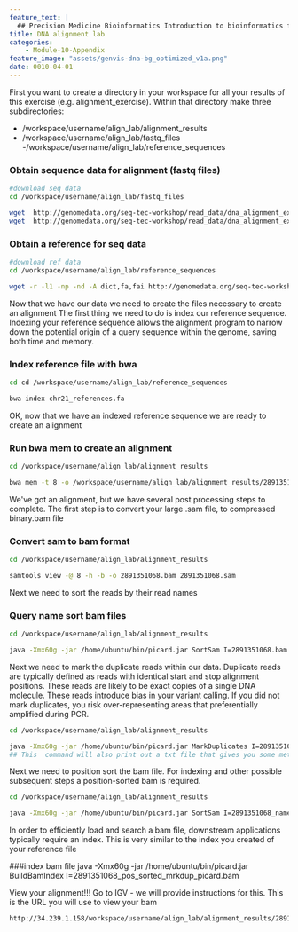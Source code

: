 ```yaml
---
feature_text: |
  ## Precision Medicine Bioinformatics Introduction to bioinformatics for DNA and RNA sequence analysis
title: DNA alignment lab
categories:
    - Module-10-Appendix
feature_image: "assets/genvis-dna-bg_optimized_v1a.png"
date: 0010-04-01
---
```

First you want to create a directory in your workspace for all your results of this exercise  (e.g. alignment_exercise).  Within that directory make three subdirectories: 

- /workspace/username/align_lab/alignment_results
- /workspace/username/align_lab/fastq_files 
-/workspace/username/align_lab/reference_sequences 

### Obtain sequence data for alignment (fastq files) 
```bash
#download seq data 
cd /workspace/username/align_lab/fastq_files 

wget  http://genomedata.org/seq-tec-workshop/read_data/dna_alignment_exercise/dataset_lab/2891351068_1.fastq.gz
wget  http://genomedata.org/seq-tec-workshop/read_data/dna_alignment_exercise/dataset_lab/2891351068_2.fastq.gz
````
### Obtain a reference for seq data
````bash 
#download ref data 
cd /workspace/username/align_lab/reference_sequences 

wget -r -l1 -np -nd -A dict,fa,fai http://genomedata.org/seq-tec-workshop/references/human/chr21
````
Now that we have our data we need to create the files necessary to create an alignment 
The first thing we need to do is index our reference sequence. Indexing your reference sequence allows the alignment program to narrow down the potential origin of a query sequence within the genome, saving both time and memory.

### Index reference file with bwa 
````bash
cd cd /workspace/username/align_lab/reference_sequences 

bwa index chr21_references.fa
````
OK, now that we have an indexed reference sequence we are ready to create an alignment 

### Run bwa mem to create an alignment 
````bash
cd /workspace/username/align_lab/alignment_results

bwa mem -t 8 -o /workspace/username/align_lab/alignment_results/2891351068.sam /workspace/username/align_lab/reference_sequences/chr21_references.fa /workspace/username/align_lab/fastq_files/2891351068_1.fastq.gz /workspace/username/align_lab/fastq_files/2891351068_2.fastq.gz
````
We've got an alignment, but we have several post processing steps to complete. 
The first step is to convert your large .sam file, to compressed binary.bam file

### Convert sam to bam format
```bash
cd /workspace/username/align_lab/alignment_results

samtools view -@ 8 -h -b -o 2891351068.bam 2891351068.sam
````
Next we need to sort the reads by their read names 

### Query name sort bam files
```bash
cd /workspace/username/align_lab/alignment_results

java -Xmx60g -jar /home/ubuntu/bin/picard.jar SortSam I=2891351068.bam O=2891351068_namesorted_picard.bam SO=queryname
````
Next we need to mark the duplicate reads within our data. Duplicate reads are typically defined as reads with identical start and stop alignment positions. These reads are likely to be exact copies of a single DNA molecule. These reads introduce bias in your variant calling. If you did not mark duplicates, you risk over-representing areas that preferentially amplified during PCR. 
```bash
cd /workspace/username/align_lab/alignment_results

java -Xmx60g -jar /home/ubuntu/bin/picard.jar MarkDuplicates I=2891351068_namesorted_picard.bam  O=2891351068_namesorted_picard_mrkdup.bam ASSUME_SORT_ORDER=queryname METRICS_FILE=2891351068_mrk_dup_metrics.txt QUIET=true COMPRESSION_LEVEL=0 VALIDATION_STRINGENCY=LENIENT
## This  command will also print out a txt file that gives you some metrics about the number of duplicates identified 
````
Next we need to position sort the bam file. For indexing and other possible subsequent steps a position-sorted bam is required. 

```bash
cd /workspace/username/align_lab/alignment_results

java -Xmx60g -jar /home/ubuntu/bin/picard.jar SortSam I=2891351068_namesorted_picard_mrkdup.bam O=2891351068_pos_sorted_mrkdup_picard.bam SO=coordinate
````
In order to efficiently load and search a bam file, downstream applications typically require an index.  This is very similar to the index you created of your reference file

###index bam file 
java -Xmx60g -jar /home/ubuntu/bin/picard.jar BuildBamIndex I=2891351068_pos_sorted_mrkdup_picard.bam

View your alignment!!! 
Go to IGV - we will provide instructions for this.  This is the URL you will use to view your bam
````bash
http://34.239.1.158/workspace/username/align_lab/alignment_results/2891351068_pos_sorted_mrkdup_picard.bam
````
